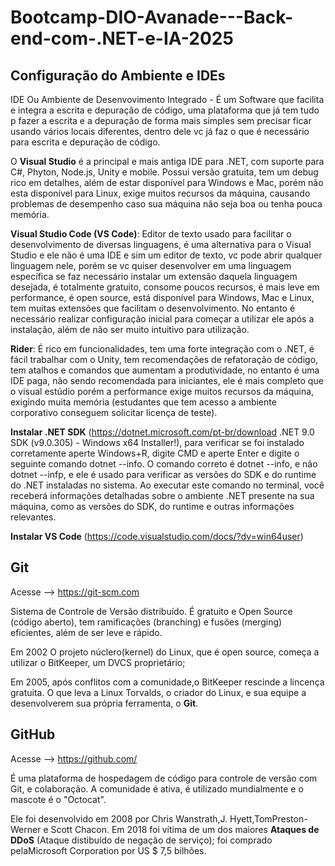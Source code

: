# Bootcamp-DIO-Avanade---Back-end-com-.NET-e-IA-2025
## Configuração do Ambiente e IDEs
IDE Ou Ambiente de Desenvovimento Integrado - É um Software que facilita e integra a escrita e depuração de código, uma plataforma que já tem tudo p fazer a escrita e a depuração de forma mais simples sem precisar ficar usando vários locais diferentes, dentro dele vc já faz o que é necessário para escrita e depuração de código.

O **Visual Studio** é a principal e mais antiga IDE para .NET, com suporte para C#, Phyton, Node.js, Unity e mobile. Possui versão gratuita, tem um debug rico em detalhes, além de estar disponível para Windows e Mac, porém não esta disponível para Linux, exige muitos recursos da máquina, causando problemas de desempenho caso sua máquina não seja boa ou tenha pouca memória.

**Visual Studio Code (VS Code)**: Editor de texto usado para facilitar o desenvolvimento de diversas linguagens, é uma alternativa para o Visual Studio e ele não é uma IDE e sim um editor de texto, vc pode abrir qualquer linguagem nele, porém se vc quiser desenvolver em uma linguagem específica se faz necessário instalar um extensão daquela linguagem desejada, é totalmente gratuito, consome poucos recursos, é mais leve em performance, é open source, está disponível para Windows, Mac e Linux, tem muitas extensões que facilitam o desenvolvimento. No entanto é necessário realizar configuração inicial para começar a utilizar ele após a instalação, além de não ser muito intuitivo para utilização.

**Rider**: É rico em funcionalidades, tem uma forte integração com o .NET, é fácil trabalhar com o Unity, tem recomendações de refatoração de código, tem atalhos e comandos que aumentam a produtividade, no entanto é uma IDE paga, não sendo recomendada para iniciantes, ele é mais completo que o visual estúdio porém a performance exige muitos recursos da máquina, exigindo muita memória (estudantes que tem acesso a ambiente corporativo conseguem solicitar licença de teste).

**Instalar .NET SDK** (https://dotnet.microsoft.com/pt-br/download .NET 9.0 SDK (v9.0.305) - Windows x64 Installer!), para verificar se foi instalado corretamente aperte Windows+R, digite CMD e aperte Enter e digite o seguinte comando dotnet --info. O comando correto é dotnet --info, e não dotnet --infp, e ele é usado para verificar as versões do SDK e do runtime do .NET instaladas no sistema. Ao executar este comando no terminal, você receberá informações detalhadas sobre o ambiente .NET presente na sua máquina, como as versões do SDK, do runtime e outras informações relevantes. 

 **Instalar VS Code** (https://code.visualstudio.com/docs/?dv=win64user)
 
## Git

Acesse --> https://git-scm.com

Sistema de Controle de Versão distribuído. É gratuito e Open Source (código aberto), tem ramificações (branching) e fusões (merging) eficientes, além de ser leve e rápido. 

Em 2002 O projeto núclero(kernel) do Linux, que é  open source, começa a utilizar o BitKeeper, um DVCS proprietário;

Em 2005, após conflitos com a comunidade,o BitKeeper rescinde a lincença gratuita. O que leva a Linux Torvalds, o criador do Linux, e sua equipe a desenvolverem sua própria ferramenta, o **Git**.

## GitHub
Acesse --> https://github.com/

É uma plataforma de hospedagem de código para controle de versão com Git, e colaboração. A comunidade é ativa, é utilizado mundialmente e o mascote é o "Octocat".

Ele foi desenvolvido em 2008 por Chris Wanstrath,J. Hyett,TomPreston-Werner e Scott Chacon. Em 2018 foi vítima de um dos maiores **Ataques de DDoS** (Ataque distibuído de negação de serviço); foi comprado pelaMicrosoft Corporation por US $ 7,5 bilhões.

